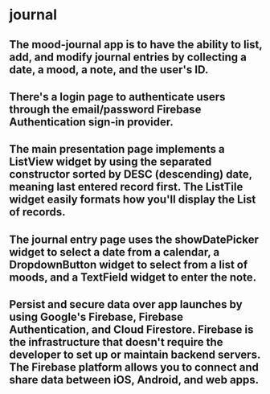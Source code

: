 # journal

## The mood‐journal app is to have the ability to list, add, and modify journal entries by collecting a date, a mood, a note, and the user's ID.

## There's a login page to authenticate users through the email/password Firebase Authentication sign‐in provider.

## The main presentation page implements a ListView widget by using the separated constructor sorted by DESC (descending) date, meaning last entered record first. The ListTile widget easily formats how you'll display the List of records.

## The journal entry page uses the showDatePicker widget to select a date from a calendar, a DropdownButton widget to select from a list of moods, and a TextField widget to enter the note.

## Persist and secure data over app launches by using Google's Firebase, Firebase Authentication, and Cloud Firestore. Firebase is the infrastructure that doesn't require the developer to set up or maintain backend servers. The Firebase platform allows you to connect and share data between iOS, Android, and web apps.